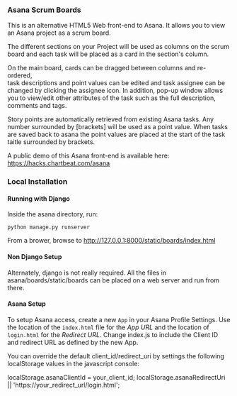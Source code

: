 ### Asana Scrum Boards

This is an alternative HTML5 Web front-end to Asana.  It allows you to view an Asana 
project as a scrum board.

The different sections on your Project will be used as columns on the scrum
board and each task will be placed as a card in the section's column.

On the main board, cards can be dragged between columns and re-ordered,  
task descriptions and point values can be edited and task assignee can be
changed by clicking the assignee icon.  In addition, pop-up window allows
you to view/edit other attributes of the task such as the full description,
comments and tags.

Story points are automatically retrieved from existing Asana tasks.  Any
number surrounded by [brackets] will be used as a point value.  When tasks
are saved back to asana the point values are placed at the start of the
task taitle surrounded by brackets.

A public demo of this Asana front-end is available here: https://hacks.chartbeat.com/asana

### Local Installation

#### Running with Django

Inside the asana directory, run:

```
python manage.py runserver
```

From a brower, browse to http://127.0.0.1:8000/static/boards/index.html

#### Non Django Setup

Alternately, django is not really required.  All the files in 
asana/boards/static/boards can be placed on a web server and run from there.  

#### Asana Setup

To setup Asana access, create a new `App` in your Asana Profile Settings.
Use the location of the `index.html` file for the *App URL* and the
location of `login.html` for the *Redirect URL*.  Change index.js to include 
the Client ID and redirect URL as defined by the new App.

You can override the default client_id/redirect_uri by settings the following
localStorage values in the javascript console:


  localStorage.asanaClientId = your_client_id;
  localStorage.asanaRedirectUri || 'https://your_redirect_url/login.html';

